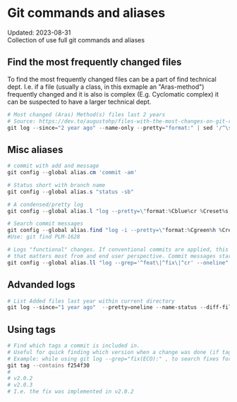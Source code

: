 # Git commands and aliases
<div class='editDate'>Updated: 2023-08-31</div>
Collection of use full git commands and aliases

## Find the most frequently changed files
To find the most frequently changed files can be a part of find technical dept.
I.e. if a file (usually a class, in this exmaple an "Aras-method") frequently changed
and it is also is complex (E.g. Cyclomatic complex) it can be suspected to have a larger technical dept.

``` powershell
# Most changed (Aras) Method(s) files last 2 years
# Source: https://dev.to/augustohp/files-with-the-most-changes-on-git-repository-46l1
git log --since="2 year ago" --name-only --pretty="format:" | sed '/^\s*$/'d | sort | uniq -c | sort -r | grep Method | head -n 20
```

## Misc aliases 

``` powershell
# commit with add and message
git config --global alias.cm 'commit -am'

# Status short with branch name
git config --global alias.s "status -sb"

# A condensed/pretty log
git config --global alias.l "log --pretty=\"format:%Cblue%cr %Creset%s %Cblue%an %Cred%d %Cgreen%h\""

# Search commit messages
git config --global alias.find "log -i --pretty=\"format:%Cgreen%h %Cred%cr %Cblue%s %Cred%an\" --name-status --grep"
#Use: git find PLM-1628

# Logs "functional" changes. If conventional commits are applied, this filters out the changes
# that matters most from and end user perspective. Commit messages starting with feat/fix/cr
git config --global alias.ll "log --grep='^feat\|^fix\|^cr' --oneline"
```

## Advanded logs 

``` powershell
# List Added files last year within current directory
git log --since="1 year ago"  --pretty=oneline --name-status --diff-filter=A -- ./
```

## Using tags

``` powershell
# Find which tags a commit is included in.
# Useful for quick finding which version when a change was done (if tagging releases)
# Example: while using git log --grep="fix(ECO):" , to search fixes for ECO
git tag --contains f254f30
#
# v2.0.2
# v2.0.3
# I.e. the fix was implemented in v2.0.2
```
